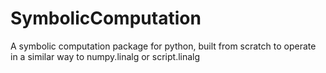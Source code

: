 # SymbolicComputation
A symbolic computation package for python, built from scratch to operate in a similar way to numpy.linalg or script.linalg
